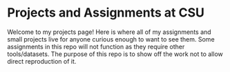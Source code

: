 # Projects and Assignments at CSU
Welcome to my projects page! Here is where all of my assignments and small projects live for anyone curious enough to want to see them. Some assignments in this repo will not function as they require other tools/datasets. The purpose of this repo is to show off the work not to allow direct reproduction of it. 
